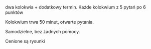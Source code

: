 dwa kolokwia + dodatkowy termin.
Każde kolokwium z 5 pytań po 6 punktów

Kolokwium trwa 50 minut, otwarte pytania.

Samodzielne, bez żadnych pomocy.

Cenione są rysunki

